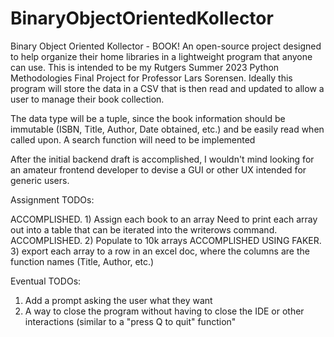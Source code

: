 # BinaryObjectOrientedKollector
Binary Object Oriented Kollector - BOOK! An open-source project designed to help organize their home libraries in a lightweight program that anyone can use.
This is intended to be my Rutgers Summer 2023 Python Methodologies Final Project for Professor Lars Sorensen.
Ideally this program will store the data in a CSV that is then read and updated to allow a user to manage their book collection.

The data type will be a tuple, since the book information should be immutable (ISBN, Title, Author, Date obtained, etc.) and be easily read when called upon.
A search function will need to be implemented


After the initial backend draft is accomplished, I wouldn't mind looking for an amateur frontend developer to devise a GUI or other UX intended for generic users.

Assignment TODOs:

ACCOMPLISHED. 1) Assign each book to an array
                    Need to print each array out into a table that can be iterated into the writerows command.
ACCOMPLISHED. 2) Populate to 10k arrays
ACCOMPLISHED USING FAKER. 3) export each array to a row in an excel doc, where the columns are the function names (Title, Author, etc.)


Eventual TODOs:
1) Add a prompt asking the user what they want
2) A way to close the program without having to close the IDE or other interactions (similar to a "press Q to quit" function"
